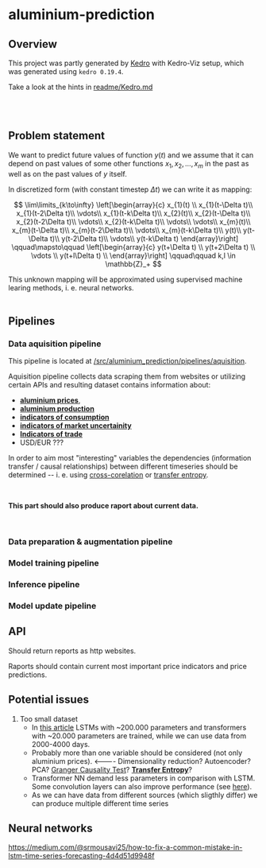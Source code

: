 # aluminium-prediction

## Overview

This project was partly generated by [Kedro](https://docs.kedro.org) with Kedro-Viz setup, which was generated using `kedro 0.19.4`.

Take a look at the hints in [readme/Kedro.md](https://github.com/KKobuszewski/aluminium-prediction/blob/main/readme/kedro.md)

<br>
<br>

## Problem statement

We want to predict future values of function $y(t)$ and we assume that it can depend on past values of some other functions $x_1, x_2, \ldots, x_m$ in the past as well as on the past values of $y$ itself.

In discretized form (with constant timestep $\Delta t$) we can write it as mapping:

$$
\lim\limits_{k\to\infty}
\left[\begin{array}{c}
x_{1}(t) \\
x_{1}(t-\Delta t)\\
x_{1}(t-2\Delta t)\\
\vdots\\
x_{1}(t-k\Delta t)\\
x_{2}(t)\\
x_{2}(t-\Delta t)\\
x_{2}(t-2\Delta t)\\
\vdots\\
x_{2}(t-k\Delta t)\\
\vdots\\
\vdots\\
x_{m}(t)\\
x_{m}(t-\Delta t)\\
x_{m}(t-2\Delta t)\\
\vdots\\
x_{m}(t-k\Delta t)\\
y(t)\\
y(t-\Delta t)\\
y(t-2\Delta t)\\
\vdots\\
y(t-k\Delta t)
\end{array}\right]
\qquad\mapsto\qquad
\left[\begin{array}{c}
y(t+\Delta t) \\
y(t+2\Delta t) \\
\vdots \\
y(t+l\Delta t) \\
\end{array}\right]
\qquad\qquad k,l \in \mathbb{Z}_+
$$

This unknown mapping will be approximated using supervised machine learing methods, i. e. neural networks.
<br>
<br>


## Pipelines

### Data aquisition pipeline

This pipeline is located at [/src/aluminium_prediction/pipelines/aquisition](https://github.com/KKobuszewski/aluminium-prediction/tree/main/src/aluminium_prediction/pipelines/aquisition).

Aquisition pipeline collects data scraping them from websites or utilizing certain APIs and resulting dataset contains information about:
* [**aluminium prices**](https://github.com/KKobuszewski/aluminium-prediction/blob/main/readme/aluminium_prices_sources.md),
* [**aluminium production**](https://international-aluminium.org/statistics/primary-aluminium-production/)
* [**indicators of consumption**](https://github.com/KKobuszewski/aluminium-prediction/blob/main/readme/indicators.md#indicators-of-consumption)
* [**indicators of market uncertainity**](https://github.com/KKobuszewski/aluminium-prediction/blob/main/readme/indicators.md#indicators-of-market-uncertainity)
* [**Indicators of trade**](https://github.com/KKobuszewski/aluminium-prediction/blob/main/readme/indicators.md#indicators-of-trade)
* USD/EUR ???  <!--[**USD/EUR ???**]()-->

In order to aim most "interesting" variables the dependencies (information transfer / causal relationships) between different timeseries should be determined -- i. e. using [cross-corelation](https://github.com/KKobuszewski/aluminium-prediction/blob/main/readme/timeseries_analysis.md#cross-correlation) or [transfer entropy](https://github.com/KKobuszewski/aluminium-prediction/blob/main/readme/timeseries_analysis.md#transfer-entropy).

<br>

**This part should also produce raport about current data.**

<br>

### Data preparation & augmentation pipeline

### Model training pipeline

### Inference pipeline

### Model update pipeline

## API

Should return reports as http websites.

Raports should contain current most important price indicators and price predictions.


## Potential issues

1. Too small dataset
    * In [this article](https://medium.com/@mskmay66/transformers-vs-lstm-for-stock-price-time-series-prediction-3a26fcc1a782) LSTMs with ~200.000 parameters and transformers with ~20.000 parameters are trained, while we can use data from 2000-4000 days.
    * Probably more than one variable should be considered (not only aluminium prices). <---- Dimensionality reduction? Autoencoder? PCA? [Granger Causality Test](https://en.wikipedia.org/wiki/Granger_causality)? [**Transfer Entropy**](https://en.wikipedia.org/wiki/Transfer_entropy)?
    * Transformer NN demand less parameters in comparison with LSTM. Some convolution layers can also improve performance (see [here](https://medium.com/@mskmay66/deep-learning-and-stock-time-series-data-ff6a75cfddd9)).
    * As we can have data from different sources (which sligthly differ) we can produce multiple different time series


## Neural networks

https://medium.com/@srmousavi25/how-to-fix-a-common-mistake-in-lstm-time-series-forecasting-4d4d51d9948f


